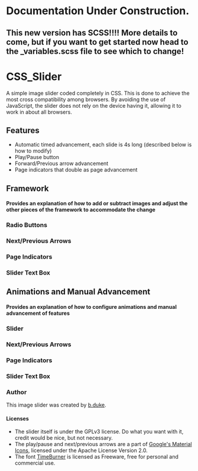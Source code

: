 # Documentation Under Construction.
## This new version has SCSS!!!! More details to come, but if you want to get started now head to the _variables.scss file to see which to change!


# CSS_Slider
A simple image slider coded completely in CSS. This is done to achieve the most cross compatibility among browsers.
By avoiding the use of JavaScript, the slider does not rely on the device having it, allowing it to work in about all browsers.

## Features
* Automatic timed advancement, each slide is 4s long (described below is how to modify)
* Play/Pause button
* Forward/Previous arrow advancement
* Page indicators that double as page advancement

## Framework
#### Provides an explanation of how to add or subtract images and adjust the other pieces of the framework to accommodate the change
### Radio Buttons

### Next/Previous Arrows

### Page Indicators

### Slider Text Box

## Animations and Manual Advancement
#### Provides an explanation of how to configure animations and manual advancement of features
### Slider

### Next/Previous Arrows

### Page Indicators

### Slider Text Box

### Author
This image slider was created by [b.duke](https://bmduke1997.github.io/).

#### Licenses
- The slider itself is under the GPLv3 license. Do what you want with it, credit would be nice, but not necessary.
- The play/pause and next/previous arrows are a part of [Google's Material Icons](https://design.google.com/icons/), licensed under 
the Apache License Version 2.0. 
- The font [TimeBurner](http://www.fontspace.com/nimavisual/timeburner) is licensed as Freeware, free for personal and commercial use.
